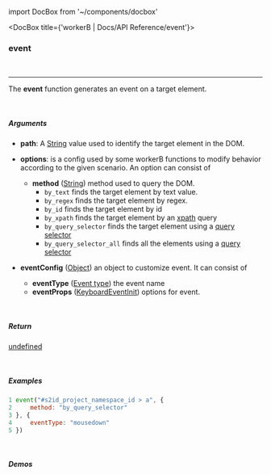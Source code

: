 import DocBox from '~/components/docbox'

<DocBox title={'workerB | Docs/API Reference/event'}>

### **event**
<br/>
<hr/>

The **event** function generates an event on a target element.

<br/>

##### Arguments

-   **path**: A [String](https://developer.mozilla.org/docs/Web/JavaScript/Reference/Global_Objects/String) value used to identify the target element in the DOM.
-   **options**: is a config used by some workerB functions to modify behavior according to the given scenario. An option can consist of
    -   **method** ([String](https://developer.mozilla.org/docs/Web/JavaScript/Reference/Global_Objects/String)) method used to query the DOM.
        -   `by_text` finds the target element by text value.
        -   `by_regex` finds the target element by regex.
        -   `by_id` finds the target element by id
        -   `by_xpath` finds the target element by an [xpath](https://developer.mozilla.org/en-US/docs/Web/XPath) query
        -   `by_query_selector` finds the target element using a [query selector](https://developer.mozilla.org/en-US/docs/Web/API/Document/querySelector)
        -   `by_query_selector_all` finds all the elements using a [query selector](https://developer.mozilla.org/en-US/docs/Web/API/Document/querySelector)

-   **eventConfig** ([Object](https://developer.mozilla.org/docs/Web/JavaScript/Reference/Global_Objects/Object)) an object to customize event. It can consist of 
    - **eventType** ([Event type](https://developer.mozilla.org/en-US/docs/Web/API/Event/type)) the event name
    - **eventProps** ([KeyboardEventInit](https://developer.mozilla.org/en-US/docs/Web/API/KeyboardEvent/KeyboardEvent)) options for event.

<br/>

##### Return

[undefined](https://developer.mozilla.org/en-US/docs/Web/JavaScript/Reference/Global_Objects/undefined)

<br/>

##### Examples

```javascript
1 event("#s2id_project_namespace_id > a", {
2     method: "by_query_selector"
3 }, {
4     eventType: "mousedown"
5 })
```

<br/>

##### Demos

</DocBox>